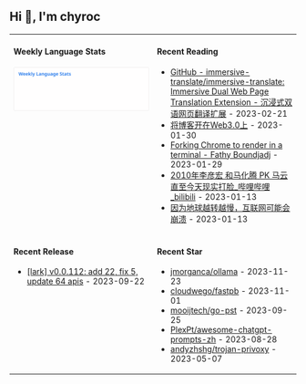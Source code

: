 ## Hi 👋, I'm chyroc

<table width="960px">
<tr>
<td valign="top" width="50%">

#### Weekly Language Stats

![](./images/wakatime_weekly_language_stats.svg)
</td>
<td valign="top" width="50%">

#### Recent Reading

* <a href='https://github.com/immersive-translate/immersive-translate' target='_black'>GitHub - immersive-translate/immersive-translate: Immersive Dual Web Page Translation Extension - 沉浸式双语网页翻译扩展</a> - 2023-02-21
* <a href='https://outti.me/6FE23FD0-22F4-4BDE-9F2B-72C0E5180C2C/' target='_black'>将博客开在Web3.0上</a> - 2023-01-30
* <a href='https://fathy.fr/carbonyl' target='_black'>Forking Chrome to render in a terminal - Fathy Boundjadj</a> - 2023-01-29
* <a href='https://www.bilibili.com/video/BV1dz411B7xk/' target='_black'>2010年李彦宏 和马化腾  PK  马云   直至今天现实打脸_哔哩哔哩_bilibili</a> - 2023-01-13
* <a href='https://mp.weixin.qq.com/s/nT0AGtxqCNGR_jwRp_Y63g' target='_black'>因为地球越转越慢，互联网可能会崩溃</a> - 2023-01-13

</td>
</tr>
<tr>
<td valign="top" width="50%">

#### Recent Release

* <a href='https://github.com/chyroc/lark/releases/tag/v0.0.112' target='_black'>[lark] v0.0.112: add 22, fix 5, update 64 apis</a> - 2023-09-22

</td>
<td valign="top" width="50%">

#### Recent Star

* <a href='https://github.com/jmorganca/ollama' target='_black'>jmorganca/ollama</a> - 2023-11-23
* <a href='https://github.com/cloudwego/fastpb' target='_black'>cloudwego/fastpb</a> - 2023-11-01
* <a href='https://github.com/mooijtech/go-pst' target='_black'>mooijtech/go-pst</a> - 2023-09-25
* <a href='https://github.com/PlexPt/awesome-chatgpt-prompts-zh' target='_black'>PlexPt/awesome-chatgpt-prompts-zh</a> - 2023-08-28
* <a href='https://github.com/andyzhshg/trojan-privoxy' target='_black'>andyzhshg/trojan-privoxy</a> - 2023-05-07

</td>
</tr>
</table>
